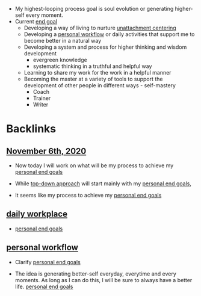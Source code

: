 - My highest-looping process goal is soul evolution or generating higher-self every moment.
- Current [end goal](<end goal.md>)
    - Developing a way of living to nurture [unattachment centering](<unattachment centering.md>)
    - Developing a [personal workflow](<personal workflow.md>) or daily activities that support me to become better in a natural way
    - Developing a system and process for higher thinking and wisdom development
        - evergreen knowledge
        - systematic thinking in a truthful and helpful way
    - Learning to share my work for the work in a helpful manner
    - Becoming the master at a variety of tools to support the development of other people in different ways - self-mastery
        - Coach
        - Trainer
        - Writer

# Backlinks
## [November 6th, 2020](<November 6th, 2020.md>)
- Now today I will work on what will be my process to achieve my [personal end goals](<personal end goals.md>)

- While [top-down approach](<top-down approach.md>) will start mainly with my [personal end goals](<personal end goals.md>),

- It seems like my process to achieve my [personal end goals](<personal end goals.md>)

## [daily workplace](<daily workplace.md>)
- [personal end goals](<personal end goals.md>)

## [personal workflow](<personal workflow.md>)
- Clarify [personal end goals](<personal end goals.md>)

- The idea is generating better-self everyday, everytime and every moments. As long as I can do this, I will be sure to always have a better life. [personal end goals](<personal end goals.md>)

